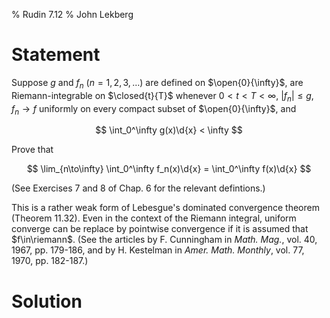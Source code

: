 % Rudin 7.12
% John Lekberg

# Statement

Suppose $g$ and $f_n$ ($n=1,2,3,\ldots$) are defined on $\open{0}{\infty}$, are Riemann-integrable on $\closed{t}{T}$ whenever $0 < t < T < \infty$, $|f_n| \leq g$, $f_n\to f$ uniformly on every compact subset of $\open{0}{\infty}$, and

$$
\int_0^\infty g(x)\d{x} < \infty
$$

Prove that

$$
\lim_{n\to\infty} \int_0^\infty f_n(x)\d{x} = \int_0^\infty f(x)\d{x}
$$

(See Exercises 7 and 8 of Chap. 6 for the relevant defintions.)

This is a rather weak form of Lebesgue's dominated convergence theorem (Theorem 11.32).
Even in the context of the Riemann integral, uniform converge can be replace by pointwise convergence if it is assumed that $f\in\riemann$.
(See the articles by F. Cunningham in *Math. Mag.*, vol. 40, 1967, pp. 179-186, and by H. Kestelman in *Amer. Math. Monthly*, vol. 77, 1970, pp. 182-187.)

# Solution
